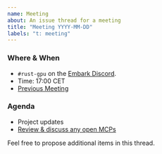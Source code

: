 ```yaml
---
name: Meeting
about: An issue thread for a meeting 
title: "Meeting YYYY-MM-DD"
labels: "t: meeting"
---
```

### Where & When
- `#rust-gpu` on the [Embark Discord](https://discord.gg/8TW9nfF).
- Time: 17:00 CET
- [Previous Meeting](link_to_previous_meeting)

### Agenda

- Project updates
- [Review & discuss any open MCPs](https://github.com/EmbarkStudios/rust-gpu/labels/mcp%3A%20proposed)

Feel free to propose additional items in this thread.
